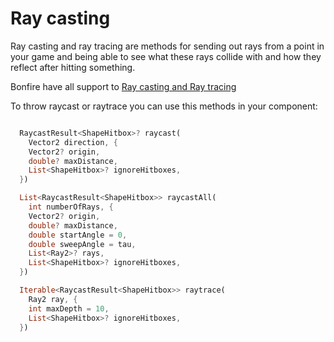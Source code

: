 # Ray casting

Ray casting and ray tracing are methods for sending out rays from a point in your game and being able to see what these rays collide with and how they reflect after hitting something.

Bonfire have all support to [Ray casting and Ray tracing](https://docs.flame-engine.org/latest/flame/collision_detection.html#ray-casting-and-ray-tracing)

To throw raycast or raytrace you can use this methods in your component:

```dart

  RaycastResult<ShapeHitbox>? raycast(
    Vector2 direction, {
    Vector2? origin,
    double? maxDistance,
    List<ShapeHitbox>? ignoreHitboxes,
  })

  List<RaycastResult<ShapeHitbox>> raycastAll(
    int numberOfRays, {
    Vector2? origin,
    double? maxDistance,
    double startAngle = 0,
    double sweepAngle = tau,
    List<Ray2>? rays,
    List<ShapeHitbox>? ignoreHitboxes,
  })

  Iterable<RaycastResult<ShapeHitbox>> raytrace(
    Ray2 ray, {
    int maxDepth = 10,
    List<ShapeHitbox>? ignoreHitboxes,
  })

``````